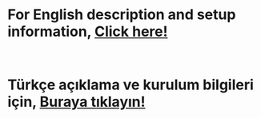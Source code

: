 # For English description and setup information, [Click here!](README-EN.md)  <br><br>
# Türkçe açıklama ve kurulum bilgileri için, [Buraya tıklayın!](README-TR.md) 

